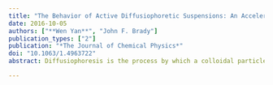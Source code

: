 ```yaml
---
title: "The Behavior of Active Diffusiophoretic Suspensions: An Accelerated Laplacian Dynamics Study"
date: 2016-10-05
authors: ["**Wen Yan**", "John F. Brady"]
publication_types: ["2"]
publication: "*The Journal of Chemical Physics*"
doi: "10.1063/1.4963722"
abstract: Diffusiophoresis is the process by which a colloidal particle moves in response to the concentration gradient of a chemical solute. Chemically active particles generate solute concentration gradients via surface chemical reactions which can result in their own motion -- the self-diffusiophoresis of Janus particles -- and in the motion of other nearby particles -- normal down-gradient diffusiophoresis. The long-range nature of the concentration disturbance created by a reactive particle results in strong interactions among particles and can lead to the formation of clusters and even coexisting dense and dilute regions often seen in active matter systems. In this work, we present a general method to determine the many-particle solute concentration field allowing the dynamic simulation of the motion of thousands of reactive particles. With the simulation method, we first clarify and demonstrate the notion of ''chemical screening,'' whereby the long-ranged interactions become exponentially screened, which is essential for otherwise diffusiophoretic suspensions would be unconditionally unstable. Simulations show that uniformly reactive particles, which do not self-propel, form loosely packed clusters but no coexistence is observed. The simulations also reveal that there is a stability threshold -- when the ''chemical fuel'' concentration is low enough, thermal Brownian motion is able to overcome diffusiophoretic attraction. Janus particles that self-propel show coexistence, but, interestingly, the stability threshold for clustering is not affected by the self-motion.

---
```

